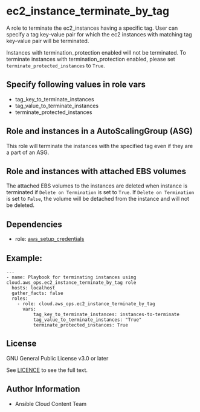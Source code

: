 # ec2_instance_terminate_by_tag

A role to terminate the ec2_instances having a specific tag.
User can specify a tag key-value pair for which the ec2 instances with matching tag key-value pair will be terminated.

Instances with termination_protection enabled will not be terminated.
To terminate instances with termination_protection enabled, please set `terminate_protected_instances` to `True`.

## Specify following values in role vars
- tag_key_to_terminate_instances
- tag_value_to_terminate_instances
- terminate_protected_instances

## Role and instances in a AutoScalingGroup (ASG)

This role will terminate the instances with the specified tag even if they are a part of an ASG.

## Role and instances with attached EBS volumes

The attached EBS volumes to the instances are deleted when instance is terminated if `Delete on Termination` is set to `True`.
If `Delete on Termination` is set to `False`, the volume will be detached from the instance and will not be deleted.

Dependencies
------------

- role: [aws_setup_credentials](../aws_setup_credentials/README.md)

## Example:
```
---
- name: Playbook for terminating instances using cloud.aws_ops.ec2_instance_terminate_by_tag role
  hosts: localhost
  gather_facts: false
  roles:
    - role: cloud.aws_ops.ec2_instance_terminate_by_tag
      vars:
          tag_key_to_terminate_instances: instances-to-terminate
          tag_value_to_terminate_instances: "True"
          terminate_protected_instances: True
```

License
-------

GNU General Public License v3.0 or later

See [LICENCE](https://github.com/ansible-collections/cloud.aws_ops/blob/main/LICENSE) to see the full text.

Author Information
------------------

- Ansible Cloud Content Team